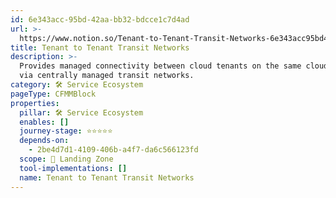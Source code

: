 ```yaml
---
id: 6e343acc-95bd-42aa-bb32-bdcce1c7d4ad
url: >-
  https://www.notion.so/Tenant-to-Tenant-Transit-Networks-6e343acc95bd42aabb32bdcce1c7d4ad
title: Tenant to Tenant Transit Networks
description: >-
  Provides managed connectivity between cloud tenants on the same cloud platform
  via centrally managed transit networks. 
category: 🛠 Service Ecosystem
pageType: CFMMBlock
properties:
  pillar: 🛠 Service Ecosystem
  enables: []
  journey-stage: ⭐️⭐️⭐️⭐️⭐️
  depends-on:
    - 2be4d7d1-4109-406b-a4f7-da6c566123fd
  scope: 🛬 Landing Zone
  tool-implementations: []
  name: Tenant to Tenant Transit Networks
---
```


